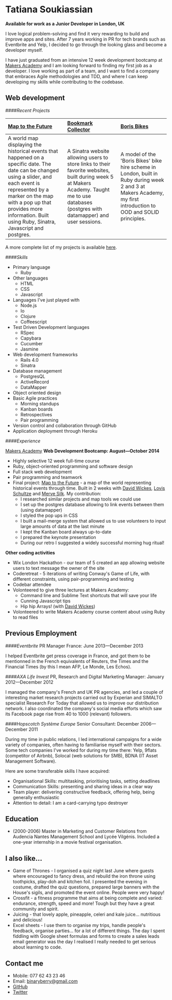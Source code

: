 Tatiana Soukiassian
===========

**Available for work as a Junior Developer in London, UK**

I love logical problem-solving and find it very rewarding to build and improve apps and sites. After 7 years working in PR for tech brands such as Eventbrite and Yelp, I decided to go through the looking glass and become a developer myself.

I have just graduated from an intensive 12 week development bootcamp at [Makers Academy] and I am looking forward to finding my first job as a developer. I love working as part of a team, and I want to find a company that embraces Agile methodologies and TDD, and where I can keep developing my skills while contributing to the codebase. 

Web development
----------------

####*Recent Projects*

| [Map to the Future] | [Bookmark Collector] | [Boris Bikes]
|:-------------- |:------------- |:------------ |
| A world map displaying the historical events that happened on a specific date. The date can be changed using a slider, and each event is represented by a marker on the map with a pop up that provides more information. Built using Ruby, Sinatra, Javascript and postgres.| A Sinatra website allowing users to store links to their favorite websites, built during week 5 at Makers Academy. Taught me to use databases (postgres with datamapper) and user sessions.| A model of the 'Boris Bikes' bike hire scheme in London, built in Ruby during week 2 and 3 at Makers Academy, my first introduction to OOD and SOLID principles.|


A more complete list of my projects is available [here].

####*Skills*

- Primary language 
  - Ruby
- Other languages
  - HTML
  - CSS
  - Javascript
- Languages I've just played with
  - Node.js
  - Io
  - Clojure
  - Coffeescript
- Test Driven Development languages
  - RSpec
  - Capybara
  - Cucumber
  - Jasmine
- Web development frameworks
  - Rails 4.0
  - Sinatra
- Database management
  - PostgresQL
  - ActiveRecord
  - DataMapper 
- Object oriented design
- Basic Agile practices
	- Morning standups
	- Kanban boards
	- Retrospectives
	- Pair programming
- Version control and collaboration through GitHub
- Application deployment through Heroku

####*Experience*

[Makers Academy]
**Web Development Bootcamp: August&mdash;October 2014**

  - Highly selective 12 week full-time course
  - Ruby, object-oriented programming and software design
  - Full stack web development
  - Pair programming and teamwork
  - Final project: [Map to the Future] - a map of the world representing historical events through time. Built in 2 weeks with [David Wickes], [Lovis Schultze] and [Merve Silk]. 
    My contribution:
      - I researched similar projects and map tools we could use
      - I set up the postgres database allowing to link events between them (using datamapper)
      - I styled the pop ups in CSS
      - I built a mail-merge system that allowed us to use volunteers to input large amounts of data at the last minute
      - I kept the Kanban board always up-to-date
      - I prepared the keynote presentation
      - During our retro I suggested a widely successful morning hug ritual!
  
**Other coding activities**
  - Wix London Hackathon - our team of 5 created an app allowing website users to text message the owner of the site
  - Coderetreat - 5 iterations of writing Conway's Game of Life, with different constraints, using pair-programming and testing
  - Codebar attendee
  - Volonteered to give three lectures at Makers Academy: 
      - Command line and Sublime Text shortcuts that will save your life
      - Cunning Javascript tips
      - Hip hip Arrays! (with [David Wickes])
  - Volonteered to write Makers Academy course content about using Ruby to read files
  

Previous Employment
----------

####*Eventbrite*
PR Manager France: June 2013&mdash;December 2013

I helped Eventbrite get press coverage in France, and got them to be mentionned in the French equivalents of Reuters, the Times and the Financial Times (by this I mean AFP, Le Monde, Les Echos).

####*AXA Life Invest*
PR, Research and Digital Marketing Manager: January 2012&mdash;December 2012

I managed the company's French and UK PR agencies, and led a couple of interesting market research projects carried out by Experian and SIMALTO specialist Research For Today that allowed us to improve our distribution network. I also coordinated the company's social media efforts which saw its Facebook page rise from 40 to 1000 (relevant) followers.

####*Hopscotch Système Europe*
Senior Consultant: December 2006&mdash;December 2011

During my time in public relations, I led international campaigns for a wide variety of companies, often having to familiarise myself with their sectors. Some tech companies I've worked for during my time there: Yelp, 9flats (competitor of Airbnb), Solocal (web solutions for SMB), BDNA (IT Asset Management Software). 

Here are some transferable skills I have acquired:
- Organisational Skills: multitasking, prioritising tasks, setting deadlines
- Communication Skills: presenting and sharing ideas in a clear way 
- Team player: delivering constructive feedback, offering help, being generally enthusiastic
- Attention to detail: I am a card-carrying typo destroyer

Education
-----------
 * (2000-2006) Master in Marketing and Customer Relations from Audencia Nantes Management School and Lycée Vilgénis. 
 Included a one-year internship in a movie festival organisation.

I also like...
----------------
- Game of Thrones - I organised a quiz night last June where guests where encouraged to fancy dress, and rebuild the iron throne using toothpicks, play-doh and kitchen foil. I presented the evening in costume, drafted the quiz questions, prepared large banners with the House's sigils, and promoted the event online. People were very happy!
- Crossfit - a fitness programme that aims at being complete and varied: endurance, strength, speed and more! Tough but they have a great community and spirit. 
- Juicing - that lovely apple, pineapple, celeri and kale juice... nutritious and delicious!
- Excel sheets - I use them to organise my trips, handle people's feedback, organise parties... for a lot of different things. The day I spent fiddling with Google sheet formulas and forms to create a sales leads email generator was the day I realised I really needed to get serious about learning to code.


Contact me
------------

- Mobile: 077 62 43 23 46
- Email: [binaryberry@gmail.com]
- [GitHub]
- [Twitter]

[Makers Academy]: http://www.makersacademy.com/
[Map to the Future]: https://github.com/binaryberry/map-to-the-future
[Bookmark Collector]: https://github.com/binaryberry/bookmark-collector
[Boris Bikes]: https://github.com/binaryberry/Boris_Bikes
[David Wickes]: https://github.com/gypsydave5
[Lovis Schultze]: https://github.com/NineInchNade
[Merve Silk]: https://github.com/Mervodactyl
[binaryberry@gmail.com]: mailto:binaryberry@gmail.com
[GitHub]: https://github.com/binaryberry
[Twitter]:https://twitter.com/binaryberry
[here]: https://github.com/binaryberry/portfolio
